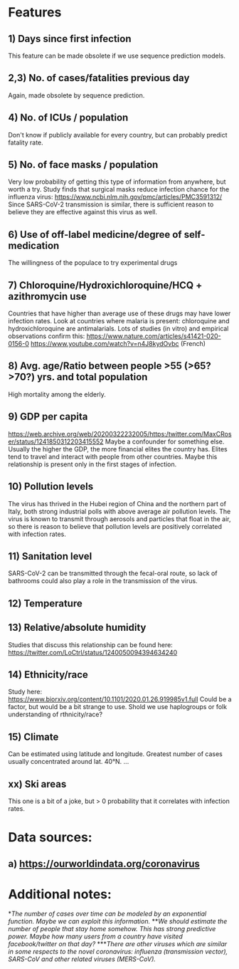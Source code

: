 # Features
## 1) Days since first infection
This feature can be made obsolete if we use sequence prediction models.
## 2,3) No. of cases/fatalities previous day
Again, made obsolete by sequence prediction.
## 4) No. of ICUs / population
Don't know if publicly available for every country, but can probably predict fatality rate.
## 5) No. of face masks / population
Very low probability of getting this type of information from anywhere, but worth a try.
Study finds that surgical masks reduce infection chance for the influenza virus:
https://www.ncbi.nlm.nih.gov/pmc/articles/PMC3591312/
Since SARS-CoV-2 transmission is similar, there is sufficient reason to believe they are effective against this virus as well.
## 6) Use of off-label medicine/degree of self-medication
The willingness of the populace to try experimental drugs
## 7) Chloroquine/Hydroxichloroquine/HCQ + azithromycin use
Countries that have higher than average use of these drugs may have lower infection rates. Look at countries where malaria is present: chloroquine and hydroxichloroquine are antimalarials.
Lots of studies (in vitro) and empirical observations confirm this:
https://www.nature.com/articles/s41421-020-0156-0
https://www.youtube.com/watch?v=n4J8kydOvbc (French)
## 8) Avg. age/Ratio between people >55 (>65? >70?) yrs. and total population
High mortality among the elderly.
## 9) GDP per capita
https://web.archive.org/web/20200322232005/https:/twitter.com/MaxCRoser/status/1241850312203415552
Maybe a confounder for something else. Usually the higher the GDP, the more financial elites the country has. Elites tend to travel and interact with people from other countries. Maybe this relationship is present only in the first stages of infection.
## 10) Pollution levels
The virus has thrived in the Hubei region of China and the northern part of Italy, both strong industrial polls with above average air pollution levels. The virus is known to transmit through aerosols and particles that float in the air, so there is reason to believe that pollution levels are positively correlated with infection rates.
## 11) Sanitation level
SARS-CoV-2 can be transmitted through the fecal-oral route, so lack of bathrooms could also play a role in the transmission of the virus.
## 12) Temperature
## 13) Relative/absolute humidity
Studies that discuss this relationship can be found here:
https://twitter.com/LoCtrl/status/1240050094394634240
## 14) Ethnicity/race
Study here:
https://www.biorxiv.org/content/10.1101/2020.01.26.919985v1.full
Could be a factor, but would be a bit strange to use. Shold we use haplogroups or folk understanding of rthnicity/race?
## 15) Climate
Can be estimated using latitude and longitude. Greatest number of cases usually concentrated around lat. 40&deg;N.
...
## xx) Ski areas
This one is a bit of a joke, but > 0 probability that it correlates with infection rates.

# Data sources:
## a) https://ourworldindata.org/coronavirus

# Additional notes:
\**The number of cases over time can be modeled by an exponential function. Maybe we can exploit this information.*
\*\**We should estimate the number of people that stay home somehow. This has strong predictive power. Maybe how many users from a country have visited facebook/twitter on that day?*
\*\*\**There are other viruses which are similar in some respects to the novel coronavirus: influenza (transmission vector), SARS-CoV and other related viruses (MERS-CoV).*
